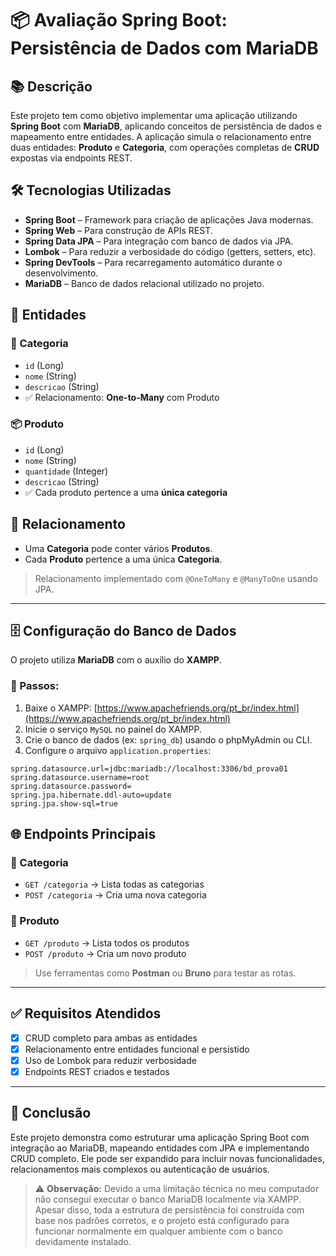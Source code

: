 # 📦 Avaliação Spring Boot: Persistência de Dados com MariaDB

## 📚 Descrição

Este projeto tem como objetivo implementar uma aplicação utilizando **Spring Boot** com **MariaDB**, aplicando conceitos de persistência de dados e mapeamento entre entidades. A aplicação simula o relacionamento entre duas entidades: **Produto** e **Categoria**, com operações completas de **CRUD** expostas via endpoints REST.

## 🛠️ Tecnologias Utilizadas

- **Spring Boot** – Framework para criação de aplicações Java modernas.
- **Spring Web** – Para construção de APIs REST.
- **Spring Data JPA** – Para integração com banco de dados via JPA.
- **Lombok** – Para reduzir a verbosidade do código (getters, setters, etc).
- **Spring DevTools** – Para recarregamento automático durante o desenvolvimento.
- **MariaDB** – Banco de dados relacional utilizado no projeto.


## 🧩 Entidades

### 🧺 Categoria

- `id` (Long)
- `nome` (String)
- `descricao` (String)
- ✅ Relacionamento: **One-to-Many** com Produto

### 📦 Produto

- `id` (Long)
- `nome` (String)
- `quantidade` (Integer)
- `descricao` (String)
- ✅ Cada produto pertence a uma **única categoria**

## 🔗 Relacionamento

- Uma **Categoria** pode conter vários **Produtos**.
- Cada **Produto** pertence a uma única **Categoria**.

> Relacionamento implementado com `@OneToMany` e `@ManyToOne` usando JPA.

---

## 🗄️ Configuração do Banco de Dados

O projeto utiliza **MariaDB** com o auxílio do **XAMPP**.

### 🧭 Passos:

1. Baixe o XAMPP: [https://www.apachefriends.org/pt_br/index.html](https://www.apachefriends.org/pt_br/index.html)
2. Inicie o serviço `MySQL` no painel do XAMPP.
3. Crie o banco de dados (ex: `spring_db`) usando o phpMyAdmin ou CLI.
4. Configure o arquivo `application.properties`:

```properties
spring.datasource.url=jdbc:mariadb://localhost:3306/bd_prova01
spring.datasource.username=root
spring.datasource.password=
spring.jpa.hibernate.ddl-auto=update
spring.jpa.show-sql=true
```

## 🌐 Endpoints Principais

### 🔸 Categoria

- `GET /categoria` → Lista todas as categorias
- `POST /categoria` → Cria uma nova categoria

### 🔸 Produto

- `GET /produto` → Lista todos os produtos
- `POST /produto` → Cria um novo produto

> Use ferramentas como **Postman** ou **Bruno** para testar as rotas.

---

## ✅ Requisitos Atendidos

- [x] CRUD completo para ambas as entidades
- [x] Relacionamento entre entidades funcional e persistido
- [x] Uso de Lombok para reduzir verbosidade
- [x] Endpoints REST criados e testados

---

## 📌 Conclusão

Este projeto demonstra como estruturar uma aplicação Spring Boot com integração ao MariaDB, mapeando entidades com JPA e implementando CRUD completo. Ele pode ser expandido para incluir novas funcionalidades, relacionamentos mais complexos ou autenticação de usuários.


> ⚠️ **Observação:** Devido a uma limitação técnica no meu computador não consegui executar o banco MariaDB localmente via XAMPP. Apesar disso, toda a estrutura de persistência foi construída com base nos padrões corretos, e o projeto está configurado para funcionar normalmente em qualquer ambiente com o banco devidamente instalado.



